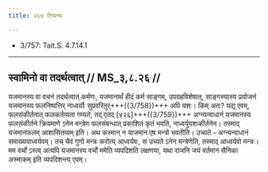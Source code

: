 ```yaml
---
title: २६७ टिप्पन्यः

---
```

- 3/757: Tait.S. 4.7.14.1

____________________________________________


## स्वामिनो वा तदर्थत्वात् // MS_३,८.२६ //

यजमानस्य वा वचनं तदर्थत्वात् कर्मणः, यजमानार्थं हीदं कर्म साङ्गम्, उपग्रहविशेषात्, साङ्गस्यास्य प्रयोजनं यजमानस्य फलनिष्पत्तिर् नाध्वर्योः सुप्रवरितुर्+++({3/758})+++ अपि यशः। किम् अतः? यद्य् एवम्, फलसंकीर्तनात् फलकर्तव्यता गम्यते, तद् एतद् [४२६]+++({3/759})+++ अग्न्यन्वाधानं यजमानस्य फलसंकीर्तने क्रियमाणे ऽनेन मन्त्रेण फलसंबन्धात् प्रकाशितं कृतं भवति, नाध्वर्युयशःकीर्तनेन। तस्माद् यजमानफलम् आशासितव्यम् इति। अथ कस्मान् न याजमान एष मन्त्रो भवतीति। उच्यते - अग्न्यन्वाधानं समाख्ययाध्वर्यवम्। तच् चैवं गुणो मन्त्रः करोत्य् आध्वर्यवः, स उच्यते ऽनेन मन्त्रेणेति, तस्माद् आध्वर्यवो मन्त्रः। मम वर्चो ऽस्त्व् अत्यपि यजमानस्य वर्चो ममेति व्यपदिशति लक्षणया, यथा राजनि जयं वर्तमानं सैनिका अस्माकम् इति व्यपदिशन्त्य् एवम्।

